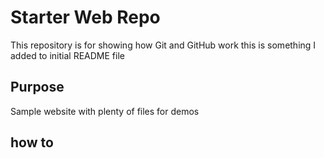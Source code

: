 # Starter Web Repo

This repository is for showing how Git and GitHub work
this is something I added to initial README file


## Purpose

Sample website with plenty of files for demos

## how to
